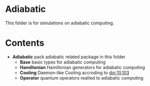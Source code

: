 # Adiabatic

This folder is for simulations on adiabatic computing.

# Contents

- **Adiabatic** pack adiabatic related package in this folder
    - **Base** basic types for adiabatic computing
    - **Hamiltonian** Hamiltonian generators for adiabatic computing
    - **Cooling** Daemon-like Cooling accroding to [doi:10.103](http://www.nature.com/nphoton/journal/v8/n2/full/nphoton.2013.354.html)
    - **Operator** quantum operators realted to adiabatic computing
